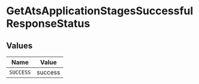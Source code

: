 # GetAtsApplicationStagesSuccessfulResponseStatus


## Values

| Name      | Value     |
| --------- | --------- |
| `SUCCESS` | success   |